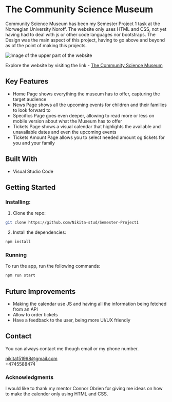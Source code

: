 # The Community Science Museum

Community Science Museum has been my Semester Project 1 task at the Norwegian University Noroff. The website only uses HTML and CSS, not yet having had to deal with js or other code languages nor bootstraps. The Design was the main aspect of this project, having to go above and beyond as of the point of making this projects.

![Image of the upper part of the website](../images-sp1/science-museum.jpg)

Explore the website by visiting the link - [The Community Science Museum](https://wonderful-begonia-be3d10.netlify.app/)

## Key Features

- Home Page shows everything the museum has to offer, capturing the target audience
- News Page shows all the upcoming events for children and their families to look forward to
- Specifics Page goes even deeper, allowing to read more or less on mobile version about what the Museum has to offer
- Tickets Page shows a visual calendar that highlights the available and unavailable dates and even the upcoming events
- Tickets Amount Page allows you to select needed amount og tickets for you and your family

## Built With

- Visual Studio Code

## Getting Started

### Installing:

1. Clone the repo:

```bash
git clone https://github.com/Nikita-stud/Semester-Project1
```

2. Install the dependencies:

```bash
npm install
```

### Running

To run the app, run the following commands:

```bash
npm run start
```

## Future Improvements

- Making the calendar use JS and having all the information being fetched from an API
- Allow to order tickets
- Have a feedback to the user, being more UI/UX friendly

## Contact

You can always contact me though email or my phone number.

nikita151998@gmail.com
<br>
+4745588474

### Acknowledgments

I would like to thank my mentor Connor Obrien for giving me ideas on how to make the calender only using HTML and CSS.
